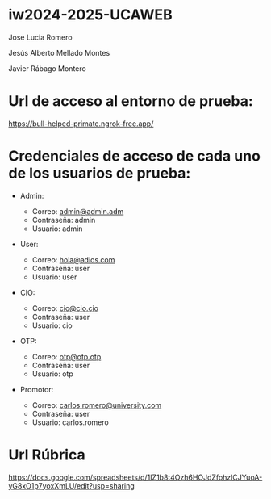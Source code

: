# iw2024-2025-UCAWEB
Jose Lucia Romero

Jesús Alberto Mellado Montes

Javier Rábago Montero

# Url de acceso al entorno de prueba:
https://bull-helped-primate.ngrok-free.app/

# Credenciales de acceso de cada uno de los usuarios de prueba:
- Admin:
     - Correo: admin@admin.adm
     - Contraseña: admin
     - Usuario: admin
- User:

     - Correo: hola@adios.com
     - Contraseña: user
     - Usuario: user
- CIO:

     - Correo: cio@cio.cio
     - Contraseña: user
     - Usuario: cio
- OTP:

     - Correo: otp@otp.otp
     - Contraseña: user
     - Usuario: otp

- Promotor:

     - Correo: carlos.romero@university.com
     - Contraseña: user
     - Usuario: carlos.romero

# Url Rúbrica
https://docs.google.com/spreadsheets/d/1IZ1b8t4Ozh6HOJdZfohzlCJYuoA-yG8xO1p7yoxXmLU/edit?usp=sharing
